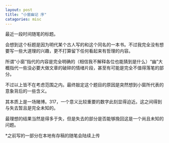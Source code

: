 ```yaml
---
layout: post
title: "小窗幽记 序"
catagories: misc
---
```


最近一段时间随笔的标题。

会想到这个标题是因为明代某个古人写的和这个同名的一本书。不过我完全没有想要写一些大道理的兴趣，更不打算留下任何看起来有哲理的内容。

所谓“小窗”指代的内容是完全明确的（相信我不解释各位也能猜到是什么）“幽”大概指代一些没必要大做文章的破碎的情绪片段，甚至有可能是完全不值得落笔的部分。

不过以上皆不在考虑范围之内。最终敲定这个题目的原因是突然想到小窗所代表的意象背后的一些含义。

其本质上是一场赌博。317，一个意义比较重要的数字此刻显得迫近。这之间得到与失去暂且是完全未知的。

最理想的结果当然是得多于失，但是失去的部分是否能够挽回这是一个尚且未知的问题。

*之前写的一部分在本地有存稿的随笔会陆续上传
